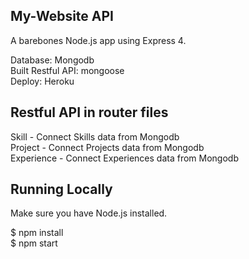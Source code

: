 ## My-Website API  
A barebones Node.js app using Express 4.  
  
Database: Mongodb  
Built Restful API: mongoose  
Deploy: Heroku  

## Restful API in router files  
Skill - Connect Skills data from Mongodb  
Project - Connect Projects data from Mongodb  
Experience - Connect Experiences data from Mongodb  
  
## Running Locally  
Make sure you have Node.js installed.  
  
$ npm install  
$ npm start  
